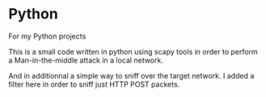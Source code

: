# Python
For my Python projects

This is a small code written in python using scapy tools in
order to perform a Man-in-the-middle attack in a local network.

And in additionnal a simple way to sniff over the target network. I added a filter here in order to sniff
just HTTP POST packets.
